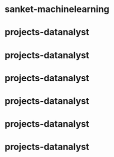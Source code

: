# sanket-machinelearning
# projects-datanalyst
# projects-datanalyst
# projects-datanalyst
# projects-datanalyst
# projects-datanalyst
# projects-datanalyst
